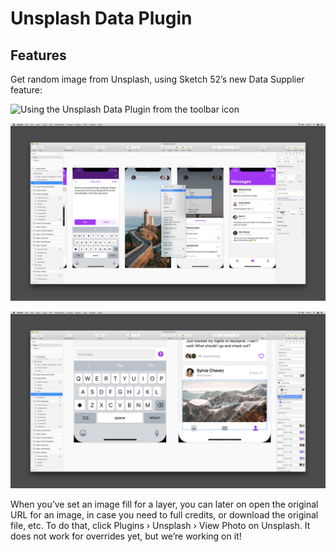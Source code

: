 # Unsplash Data Plugin

## Features

Get random image from Unsplash, using Sketch 52’s new Data Supplier feature:

![Using the Unsplash Data Plugin from the toolbar icon](docs/unsplash-screenshot-001.png)

![Using the Unsplash Data Plugin from the contextual menu](docs/unsplash-screenshot-002.png)

![Using the Unsplash Data Plugin for Overrides from the Inspector](docs/unsplash-screenshot-003.png)

When you’ve set an image fill for a layer, you can later on open the original URL for an image, in case you need to full credits, or download the original file, etc. To do that, click Plugins › Unsplash › View Photo on Unsplash. It does not work for overrides yet, but we’re working on it!
